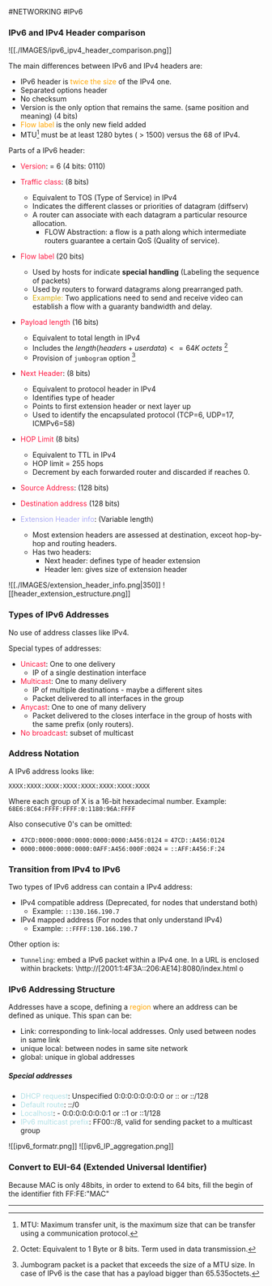 #NETWORKING #IPv6 

### IPv6 and IPv4 Header comparison

![[./IMAGES/ipv6_ipv4_header_comparison.png]]

The main differences between IPv6 and IPv4 headers are: 

* IPv6 header is <span style="color:orange;">twice the size</span> of the IPv4 one. 
* Separated options header
* No checksum
* Version is the only option that remains the same. (same position and meaning) (4 bits)
* <span style="color:orange;">Flow label</span> is the only new field added
* MTU[^1] must be at least 1280 bytes ( > 1500) versus the 68 of IPv4. 

Parts of a IPv6 header: 

* <span style="color:#ff1943;">Version</span>: = 6 (4 bits: 0110)
* <span style="color:#ff1943;">Traffic class</span>: (8 bits) 
	* Equivalent to TOS (Type of Service) in IPv4
	* Indicates the different classes or priorities of datagram (diffserv)
	* A router can associate with each datagram a particular resource allocation. 
		* FLOW Abstraction: a flow is a path along which intermediate routers guarantee a certain QoS (Quality of service). 
* <span style="color:#ff1943;">Flow label</span> (20 bits)
	* Used by hosts for indicate **special handling** (Labeling the sequence of packets)
	* Used by routers to forward datagrams along prearranged path. 
	* <span style="color:#D4AC0D;">Example:</span> Two applications need to send and receive video can establish a flow with a guaranty bandwidth and delay. 
* <span style="color:#ff1943;">Payload length</span> (16 bits)
	* Equivalent to total length in IPv4
	* Includes the $length(headers + user data) <= 64K\ octets$ [^2]
	* Provision of `jumbogram` option [^3]
* <span style="color:#ff1943;">Next Header</span>: (8 bits)
	* Equivalent to protocol header in IPv4
	* Identifies type of header
	* Points to first extension header or next layer up
	* Used to identify the encapsulated protocol (TCP=6, UDP=17, ICMPv6=58)
* <span style="color:#ff1943;">HOP Limit</span> (8 bits)
	* Equivalent to TTL in IPv4
	* HOP limit = 255 hops
	* Decrement by each forwarded router and discarded if reaches 0. 
* <span style="color:#ff1943;">Source Address</span>: (128 bits)
* <span style="color:#ff1943;">Destination address</span> (128 bits)

* <span style="color:#ababf5;">Extension Header info</span>: (Variable length)
	* Most extension headers are assessed at destination, exceot hop-by-hop and routing headers. 
	* Has two headers: 
		* Next header: defines type of header extension
		* Header len: gives size of extension header

![[./IMAGES/extension_header_info.png|350]]
![[header_extension_estructure.png]]
### Types of IPv6 Addresses

No use of address classes like IPv4. 

Special types of addresses: 

* <span style="color:#ff1943;">Unicast</span>: One to one delivery
	* IP of a single destination interface
* <span style="color:#ff1943;">Multicast</span>: One to many delivery
	* IP of multiple destinations - maybe a different sites
	* Packet delivered to all interfaces in the group
* <span style="color:#ff1943;">Anycast</span>: One to one of many delivery
	* Packet delivered to the closes interface in the group of hosts with the same prefix (only routers). 
* <span style="color:#ff1943;">No broadcast</span>: subset of multicast


### Address Notation

A IPv6 address looks like: 

```XXXX:XXXX:XXXX:XXXX:XXXX:XXXX:XXXX:XXXX```

Where each group of X is a 16-bit hexadecimal number. 
Example: ```68E6:8C64:FFFF:FFFF:0:1180:96A:FFFF```

Also consecutive 0's can be omitted:

* `47CD:0000:0000:0000:0000:0000:A456:0124` = `47CD::A456:0124`
* `0000:0000:0000:0000:0AFF:A456:000F:0024` = `::AFF:A456:F:24`

### Transition from IPv4 to IPv6

Two types of IPv6 address can contain a IPv4 address: 
* IPv4 compatible address (Deprecated, for nodes that understand both) 
	* Example: `::130.166.190.7`
* IPv4 mapped address (For nodes that only understand IPv4)
	* Example: `::FFFF:130.166.190.7`

Other option is: 
* `Tunneling`: embed a IPv6 packet within a IPv4 one. In a URL is enclosed within brackets: \http://\[2001:1:4F3A::206:AE14\]:8080/index.html o


### IPv6 Addressing Structure

Addresses have a scope, defining a <span style="color:orange;">region</span> where an address can be defined as unique. 
This span can be: 

* Link: corresponding to link-local addresses. Only used between nodes in same link
* unique local: between nodes in same site network
* global: unique in global addresses


##### Special addresses

* <span style="color:PowderBlue">DHCP request</span>: Unspecified 0:0:0:0:0:0:0:0 or :: or ::/128
* <span style="color:PowderBlue">Default route</span>: ::/0
* <span style="color:PowderBlue">Localhost</span>: - 0:0:0:0:0:0:0:1 or ::1 or ::1/128
* <span style="color:PowderBlue">IPv6 multicast prefix</span>: FF00::/8, valid for sending packet to a multicast group

![[ipv6_formatr.png]]
![[ipv6_IP_aggregation.png]]

### Convert to EUI-64 (Extended Universal Identifier)

Because MAC is only 48bits, in order to extend to 64 bits, fill the begin of the identifier fith FF:FE:"MAC"


---

[^1]: MTU: Maximum transfer unit, is the maximum size that can be transfer using a communication protocol.   
[^2]: Octet: Equivalent to 1 Byte or 8 bits. Term used in data transmission. 

[^3]: Jumbogram packet is a packet that exceeds the size of a MTU size. In case of IPv6 is the case that has a payload bigger than 65.535octets. 